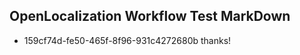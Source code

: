 ## OpenLocalization Workflow Test MarkDown
* 159cf74d-fe50-465f-8f96-931c4272680b 
thanks!<!--HONumber=Mar16_HO4-->

